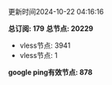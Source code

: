更新时间2024-10-22 04:16:16

**总订阅: 179**
**总节点: 20229**
- vless节点: 3941
- vless节点: 1

**google ping有效节点: 878**
